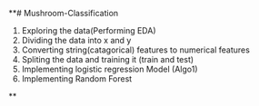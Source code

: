 **# Mushroom-Classification
1) Exploring the data(Performing EDA)
2) Dividing the data into x and y
3) Converting string(catagorical) features to numerical features
4) Spliting the data and training it (train and test)
5) Implementing logistic regression Model (Algo1)
6) Implementing Random Forest

**
